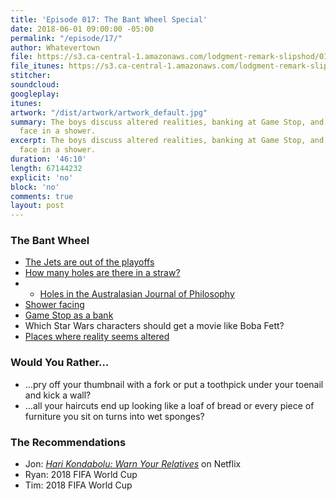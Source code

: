 ```yaml
---
title: 'Episode 017: The Bant Wheel Special'
date: 2018-06-01 09:00:00 -05:00
permalink: "/episode/17/"
author: Whatevertown
file: https://s3.ca-central-1.amazonaws.com/lodgment-remark-slipshod/017.mp3
file_itunes: https://s3.ca-central-1.amazonaws.com/lodgment-remark-slipshod/017.m4a
stitcher: 
soundcloud: 
googleplay: 
itunes: 
artwork: "/dist/artwork/artwork_default.jpg"
summary: The boys discuss altered realities, banking at Game Stop, and which way to
  face in a shower.
excerpt: The boys discuss altered realities, banking at Game Stop, and which way to
  face in a shower.
duration: '46:10'
length: 67144232
explicit: 'no'
block: 'no'
comments: true
layout: post
---
```


### The Bant Wheel
- [The Jets are out of the playoffs](https://gfycat.com/gifs/detail/medicalgratefulgaur)
- [How many holes are there in a straw?](https://twitter.com/AirlaSophia/status/999798167955701761)
- - [Holes in the Australasian Journal of Philosophy](http://home.sandiego.edu/~baber/metaphysics/readings/Lewis&Lewis.Holes.pdf)
- [Shower facing](https://twitter.com/elongreen/status/992568090025218051)
- [Game Stop as a bank](http://bonus.kottke.org/post/79986249160/the-first-national-bank-of-gamestop)
- Which Star Wars characters should get a movie like Boba Fett?
- [Places where reality seems altered](https://twitter.com/naturallie/status/998411124449169408)

### Would You Rather…
- …pry off your thumbnail with a fork or put a toothpick under your toenail and kick a wall?
- …all your haircuts end up looking like a loaf of bread or every piece of furniture you sit on turns into wet sponges?

### The Recommendations
- Jon: *[Hari Kondabolu: Warn Your Relatives](https://www.youtube.com/watch?v=R4pckD4HyY0)* on Netflix
- Ryan: 2018 FIFA World Cup
- Tim: 2018 FIFA World Cup
